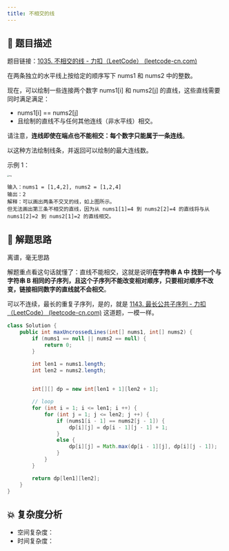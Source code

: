```yaml
---
title: 不相交的线
---
```


## 📃 题目描述

题目链接：[1035. 不相交的线 - 力扣（LeetCode） (leetcode-cn.com)](https://leetcode-cn.com/problems/uncrossed-lines/)

在两条独立的水平线上按给定的顺序写下 nums1 和 nums2 中的整数。

现在，可以绘制一些连接两个数字 nums1[i] 和 nums2[j] 的直线，这些直线需要同时满足满足：

- nums1[i] == nums2[j] 
- 且绘制的直线不与任何其他连线（非水平线）相交。

请注意，**连线即使在端点也不能相交：每个数字只能属于一条连线**。

以这种方法绘制线条，并返回可以绘制的最大连线数。

示例 1：

<img src="https://assets.leetcode.com/uploads/2019/04/26/142.png" alt="img" style="zoom: 25%;" />

```
输入：nums1 = [1,4,2], nums2 = [1,2,4]
输出：2
解释：可以画出两条不交叉的线，如上图所示。 
但无法画出第三条不相交的直线，因为从 nums1[1]=4 到 nums2[2]=4 的直线将与从 nums1[2]=2 到 nums2[1]=2 的直线相交。
```

## 🔔 解题思路

离谱，毫无思路

解题重点看这句话就懂了：直线不能相交，这就是说明**在字符串 A 中 找到一个与字符串 B 相同的子序列，且这个子序列不能改变相对顺序，只要相对顺序不改变，链接相同数字的直线就不会相交**。

可以不连续，最长的重复子序列，是的，就是 [1143. 最长公共子序列 - 力扣（LeetCode） (leetcode-cn.com)](https://leetcode-cn.com/problems/longest-common-subsequence/) 这道题，一模一样。


```java
class Solution {
    public int maxUncrossedLines(int[] nums1, int[] nums2) {
        if (nums1 == null || nums2 == null) {
            return 0;
        }

        int len1 = nums1.length;
        int len2 = nums2.length;

        
        int[][] dp = new int[len1 + 1][len2 + 1];

        // loop
        for (int i = 1; i <= len1; i ++) {
            for (int j = 1; j <= len2; j ++) {
                if (nums1[i - 1] == nums2[j - 1]) {
                    dp[i][j] = dp[i - 1][j - 1] + 1;
                }
                else {
                    dp[i][j] = Math.max(dp[i - 1][j], dp[i][j - 1]);
                }
            }
        }

        return dp[len1][len2];
    }
}
```

## 💥 复杂度分析

- 空间复杂度：
- 时间复杂度：

